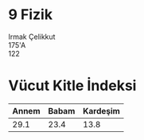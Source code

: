 # 9 Fizik
Irmak Çelikkut  
175'A  
122
# Vücut Kitle İndeksi
| Annem | Babam | Kardeşim |
|-------|-------|----------|
| 29.1  | 23.4  | 13.8     |
